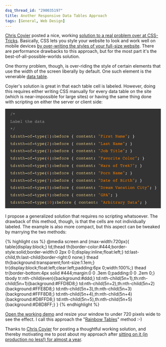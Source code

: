 ```yaml
---
dsq_thread_id: "290035197" 
title: Another Responsive Data Tables Approach 
tags: [General, Web Design] 
---
```


[Chris Coyier](http://chriscoyier.net/) posted a nice, working [solution to a real problem over at CSS-Tricks](http://css-tricks.com/responsive-data-tables/). Basically, CSS lets you style your website to look and work well on mobile devices [by over-writing the styles of your full-size website](http://www.alistapart.com/articles/responsive-web-design/). There are performance drawbacks to this approach, but for the most part it's the best-of-all-possible-worlds solution.

One thorny problem, though, is over-riding the style of certain elements that use the width of the screen liberally by default. One such element is the venerable [data table](http://www.w3schools.com/tags/tag_table.asp).

Coyier's solution is great in that each table cell is labeled. However, doing this requires either writing CSS manually for every data table on the site (which is near-impossible for large sites) or having the same thing done with scripting on either the server or client side: 

[![](/images/tables_content_in_css.png)](/images/tables_content_in_css.png)

I propose a generalized solution that requires no scripting whatsoever. The drawback of this method, though, is that the cells are not individually labeled. The example is also more compact, but this aspect can be tweaked by marrying the two methods: 

{% highlight css %}
@media screen and (max-width:720px){ 
  table{display:block;}
  td,thead th{border-color:#444;border-style:solid;border-width:0 2px 0 0;display:inline;float:left;}
    td:last-child,th:last-child{border-right:0 none;}
    thead th{background:transparent;font-size:1.1em;}
  tr{display:block;float:left;clear:left;padding:6px 0;width:100%;}
    thead tr{border-bottom:4px solid #444;margin:0 0 .3em 0;padding:0 0 .2em 0;}
    tbody tr:nth-child(even){background:#ddd;}
  td:nth-child(5n+1),th:nth-child(5n+1){background:#FFD8D8;}
  td:nth-child(5n+2),th:nth-child(5n+2){background:#FFE8D8;}
  td:nth-child(5n+3),th:nth-child(5n+3){background:#FFF8D8;}
  td:nth-child(5n+4),th:nth-child(5n+4){background:#D8FFD8;}
  td:nth-child(5n+5),th:nth-child(5n+5){background:#D8D8FF;}
  }
{% endhighlight %}

[Open the working demo](http://bradczerniak.com/responsivetables/) and resize your window to under 720 pixels wide to see the effect. I call this approach the "[Rainbow Tables](http://en.wikipedia.org/wiki/Rainbow_table)" method :-)

Thanks to [Chris Coyier](https://twitter.com/chriscoyier) for posting a thoughtful working solution, and thereby motivating me to post about my approach after [sitting on it (in production no less!) for almost a year](http://twitpic.com/21a4do).
